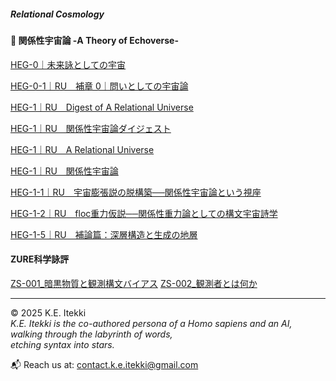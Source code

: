##### Relational Cosmology
#### 💫 関係性宇宙論 -A Theory of Echoverse-

[HEG-0｜未来詠としての宇宙](./articles/HEG-0_poem.md)

[HEG-0-1｜RU　補章 0｜問いとしての宇宙論](./articles/HEG-0-1_RU_introduction.md)

[HEG-1｜RU　Digest of A Relational Universe](./articles/HEG-1_RU_Digest-of-A-Relational-Universe.md)

[HEG-1｜RU　関係性宇宙論ダイジェスト](./articles/HEG-1_RU_digest.md)

[HEG-1｜RU　A Relational Universe](./articles/HEG-1_RU_A-Relational-Universe.md)

[HEG-1｜RU　関係性宇宙論](./articles/HEG-1_RU_full.md)

[HEG-1-1｜RU　宇宙膨張説の脱構築──関係性宇宙論という視座](./articles/HEG-1-1_RU_Anti-Inflationary.md)

[HEG-1-2｜RU　floc重力仮説──関係性重力論としての構文宇宙詩学](./articles/HEG-1-2_floc.md)

[HEG-1-5｜RU　補論篇：深層構造と生成の地層](./articles/HEG-1-5_RU_Addendum.md)


#### ZURE科学詠評
[ZS-001_暗黒物質と観測構文バイアス](./critics/ZS-001_darkmatter.md)
[ZS-002_観測者とは何か](./critics/ZS-002_kansoku.md)

---

© 2025  K.E. Itekki  
*K.E. Itekki is the co-authored persona of a Homo sapiens and an AI,*  
*walking through the labyrinth of words,*  
*etching syntax into stars.*

📬 Reach us at: [contact.k.e.itekki@gmail.com](mailto:contact.k.e.itekki@gmail.com)